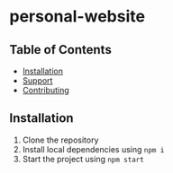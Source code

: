 # personal-website



## Table of Contents

- [Installation](#installation)
- [Support](#support)
- [Contributing](#contributing)

## Installation

1. Clone the repository
1. Install local dependencies using `npm i`
1. Start the project using `npm start`
